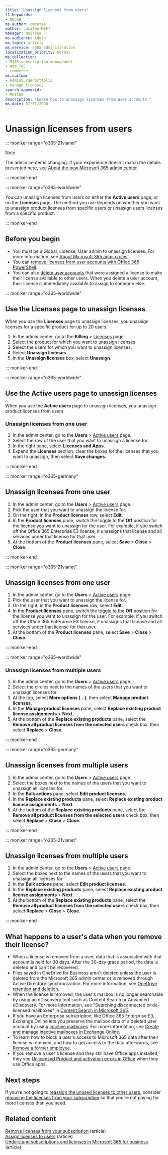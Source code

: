 ```yaml
---
title: "Unassign licenses from users"
f1.keywords:
- NOCSH
ms.author: cmcatee
author: cmcatee-MSFT
manager: mnirkhe
ms.audience: Admin
ms.topic: article
ms.service: o365-administration
localization_priority: Normal
ms.collection: 
- M365-subscription-management
- Adm_TOC
- commerce
ms.custom: 
- AdminSurgePortfolio
- manage_licenses
search.appverid:
- MET150
description: "Learn how to unassign licenses from user accounts."
ms.date: 07/01/2020
---
```


# Unassign licenses from users

::: moniker range="o365-21vianet"

> [!NOTE]
> The admin center is changing. If your experience doesn't match the details presented here, see 
[About the new Microsoft 365 admin center](https://docs.microsoft.com/microsoft-365/admin/microsoft-365-admin-center-preview?view=o365-21vianet).

::: moniker-end

::: moniker range="o365-worldwide"

You can unassign licenses from users on either the **Active users** page, or on the **Licenses** page. The method you use depends on whether you want to unassign product licenses from specific users or unassign users licenses from a specific product.

::: moniker-end

## Before you begin

- You must be a Global, License, User admin to unassign licenses. For more information, see [About Microsoft 365 admin roles](../add-users/about-admin-roles.md).
- You can [remove licenses from user accounts with Office 365 PowerShell](https://docs.microsoft.com/microsoft-365/enterprise/remove-licenses-from-user-accounts-with-microsoft-365-powershell).
- You can also [delete user accounts](../add-users/delete-a-user.md) that were assigned a license to make their license available to other users. When you delete a user account, their license is immediately available to assign to someone else.

::: moniker range="o365-worldwide"

## Use the Licenses page to unassign licenses

When you use the **Licenses** page to unassign licenses, you unassign licenses for a specific product for up to 20 users.

1. In the admin center, go to the **Billing** > <a href="https://go.microsoft.com/fwlink/p/?linkid=842264" target="_blank">Licenses</a> page.
2. Select the product for which you want to unassign licenses.
3. Select the users for which you want to unassign licenses.
4. Select **Unassign licenses**.
5. In the **Unassign licenses** box, select **Unassign**.

::: moniker-end

::: moniker range="o365-worldwide"

## Use the Active users page to unassign licenses

When you use the **Active users** page to unassign licenses, you unassign product licenses from users.

### Unassign licenses from one user
  
1. In the admin center, go to the **Users** \> <a href="https://go.microsoft.com/fwlink/p/?linkid=834822" target="_blank">Active users</a> page.
2. Select the row of the user that you want to unassign a license for.
3. In the right pane, select **Licenses and Apps**.
4. Expand the **Licenses** section, clear the boxes for the licenses that you want to unassign, then select **Save changes**.

::: moniker-end

::: moniker range="o365-germany"

## Unassign licenses from one user

1. In the admin center, go to the **Users** \> <a href="https://go.microsoft.com/fwlink/p/?linkid=847686" target="_blank">Active users</a> page.
2. Pick the user that you want to unassign the license for.
3. On the right, in the **Product licenses** row, select **Edit**.
4. In the **Product licenses** pane, switch the toggle to the **Off** position for the license you want to unassign for the user. For example, if you switch off the Office 365 Enterprise E3 license, it unassigns that license and all services under that license for that user.
5. At the bottom of the **Product licenses** pane, select **Save** \> **Close** \> **Close**.

::: moniker-end

::: moniker range="o365-21vianet"

## Unassign licenses from one user

1. In the admin center, go to the **Users** \> <a href="https://go.microsoft.com/fwlink/p/?linkid=850628" target="_blank">Active users</a> page.
2. Pick the user that you want to unassign the license for.
3. On the right, in the **Product licenses** row, select **Edit**.
4. In the **Product licenses** pane, switch the toggle to the **Off** position for the license you want to unassign for the user. For example, if you switch off the Office 365 Enterprise E3 license, it unassigns that license and all services under that license for that user.
5. At the bottom of the **Product licenses** pane, select **Save** \> **Close** \> **Close**.

::: moniker-end

::: moniker range="o365-worldwide"
###  Unassign licenses from multiple users

1. In the admin center, go to the **Users** \> <a href="https://go.microsoft.com/fwlink/p/?linkid=834822" target="_blank">Active users</a> page.
2. Select the circles next to the names of the users that you want to unassign licenses for.
3. At the top, select **More options (...)**, then select **Manage product licenses**.
4. In the **Manage product licenses** pane, select **Replace existing product license assignments** \> **Next**.
5. At the bottom of the **Replace existing products** pane, select the **Remove all product licenses from the selected users** check box, then select **Replace** \> **Close**.

::: moniker-end

::: moniker range="o365-germany"

##  Unassign licenses from multiple users

1. In the admin center, go to the **Users** \> <a href="https://go.microsoft.com/fwlink/p/?linkid=847686" target="_blank">Active users</a> page.
2. Select the boxes next to the names of the users that you want to unassign all licenses for.
3. In the **Bulk actions** pane, select **Edit product licenses**.
4. In the **Replace existing products** pane, select **Replace existing product license assignments** \> **Next**.
5. At the bottom of the **Replace existing products** pane, select the **Remove all product licenses from the selected users** check box, then select **Replace** \> **Close** \> **Close**.

::: moniker-end

::: moniker range="o365-21vianet"

##  Unassign licenses from multiple users
  
1. In the admin center, go to the **Users** \> <a href="https://go.microsoft.com/fwlink/p/?linkid=850628" target="_blank">Active users</a> page.
2. Select the boxes next to the names of the users that you want to unassign all licenses for.
3. In the **Bulk actions** pane, select **Edit product licenses**.
4. In the **Replace existing products** pane, select **Replace existing product license assignments** \> **Next**.
5. At the bottom of the **Replace existing products** pane, select the **Remove all product licenses from the selected users** check box, then select **Replace** \> **Close** \> **Close**.

::: moniker-end

## What happens to a user's data when you remove their license?

- When a license is removed from a user, data that is associated with that account is held for 30 days. After the 30-day grace period, the data is deleted and can't be recovered.
- Files saved in OneDrive for Business aren't deleted unless the user is deleted from the Microsoft 365 admin center or is removed through Active Directory synchronization. For more information, see [OneDrive retention and deletion](https://docs.microsoft.com/onedrive/retention-and-deletion).
- When the license is removed, the user's mailbox is no longer searchable by using an eDiscovery tool such as Content Search or Advanced eDiscovery. For more information, see "Searching disconnected or de-licensed mailboxes" in [Content Search in Microsoft 365](https://docs.microsoft.com/microsoft-365/compliance/content-search#searching-disconnected-or-de-licensed-mailboxes).
- If you have an Enterprise subscription, like Office 365 Enterprise E3, Exchange Online lets you preserve the mailbox data of a deleted user account by using [inactive mailboxes](https://docs.microsoft.com/microsoft-365/compliance/inactive-mailboxes-in-office-365). For more information, see [Create and manage inactive mailboxes in Exchange Online](https://docs.microsoft.com/microsoft-365/compliance/create-and-manage-inactive-mailboxes).
- To learn how to block a user's access to Microsoft 365 data after their license is removed, and how to get access to the data afterwards, see [Remove a former employee](../add-users/remove-former-employee.md).
- If you remove a user's license and they still have Office apps installed, they see [Unlicensed Product and activation errors in Office](https://support.microsoft.com/office/0d23d3c0-c19c-4b2f-9845-5344fedc4380) when they use Office apps.

## Next steps

If you’re not going to [reassign the unused licenses to other users](../../managed-desktop/get-started/assign-licenses.md), consider [removing the licenses from your subscription](../../commerce/licenses/buy-licenses.md) so that you’re not paying for more licenses than you need.

## Related content

[Remove licenses from your subscription](../../commerce/licenses/remove-licenses-from-subscription.md) (article)\
[Assign licenses to users](assign-licenses-to-users.md) (article)\
[Understand subscriptions and licenses in Microsoft 365 for business](../../commerce/licenses/subscriptions-and-licenses.md) (article)